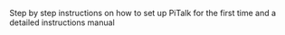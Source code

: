 Step by step instructions on how to set up PiTalk for the first time and a detailed instructions manual
